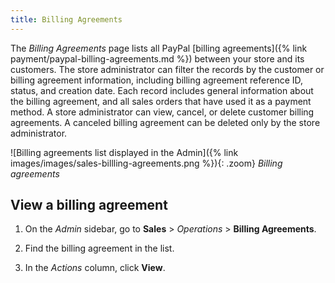 ```yaml
---
title: Billing Agreements
---
```


The _Billing Agreements_ page lists all PayPal [billing agreements]({% link payment/paypal-billing-agreements.md %}) between your store and its customers. The store administrator can filter the records by the customer or billing agreement information, including billing agreement reference ID, status, and creation date. Each record includes general information about the billing agreement, and all sales orders that have used it as a payment method. A store administrator can view, cancel, or delete customer billing agreements. A canceled billing agreement can be deleted only by the store administrator.

![Billing agreements list displayed in the Admin]({% link images/images/sales-billling-agreements.png %}){: .zoom}
_Billing agreements_

## View a billing agreement

1. On the _Admin_ sidebar, go to  **Sales** > _Operations_ > **Billing Agreements**.

1. Find the billing agreement in the list.

1. In the _Actions_ column, click **View**.
